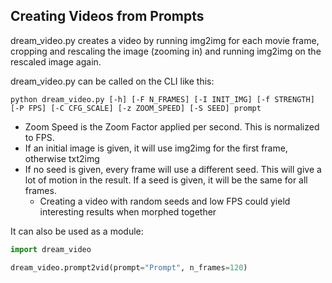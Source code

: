 ## Creating Videos from Prompts

dream_video.py creates a video by running img2img for each movie frame, cropping and rescaling the image (zooming in) and running img2img on the rescaled image again.

dream_video.py can be called on the CLI like this:

`python dream_video.py [-h] [-F N_FRAMES] [-I INIT_IMG] [-f STRENGTH] [-P FPS] [-C CFG_SCALE] [-z ZOOM_SPEED] [-S SEED] prompt`

- Zoom Speed is the Zoom Factor applied per second. This is normalized to FPS.
- If an initial image is given, it will use img2img for the first frame, otherwise txt2img
- If no seed is given, every frame will use a different seed. This will give a lot of motion in the result. If a seed is given, it will be the same for all frames.
    - Creating a video with random seeds and low FPS could yield interesting results when morphed together

It can also be used as a module:

```py
import dream_video

dream_video.prompt2vid(prompt="Prompt", n_frames=120)
```